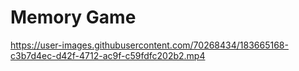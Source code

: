 # Memory Game


https://user-images.githubusercontent.com/70268434/183665168-c3b7d4ec-d42f-4712-ac9f-c59fdfc202b2.mp4

